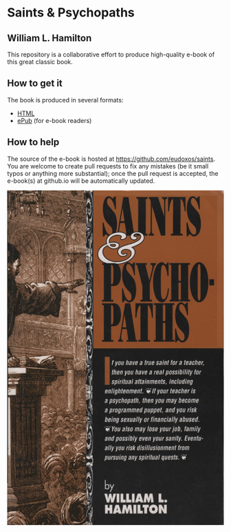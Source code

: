 # Saints & Psychopaths
## William L. Hamilton

This repository is a collaborative effort to produce high-quality e-book of this great classic book.

## How to get it

The book is produced in several formats:

* [HTML](https://eudoxos.github.io/saints/html/index.html)
* [ePub](https://eudoxos.github.io/saints/epub/hamilton-saints-psychopaths.epub) (for e-book readers)

## How to help

The source of the e-book is hosted at https://github.com/eudoxos/saints. You are welcome to create pull requests to fix any mistakes (be it small typos or anything more substantial); once the pull request is accepted, the e-book(s) at github.io will be automatically updated.


![cover](_static/cover.jpg)
